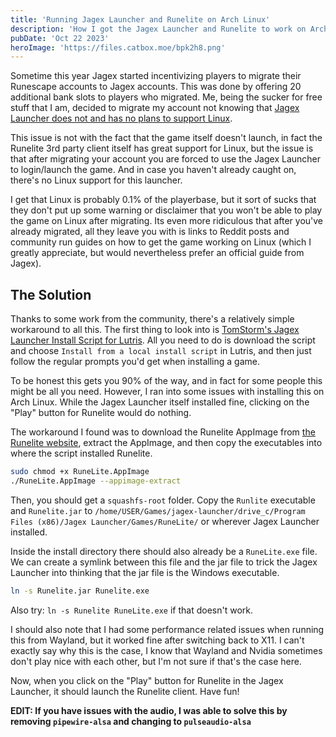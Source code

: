 ```yaml
---
title: 'Running Jagex Launcher and Runelite on Arch Linux'
description: 'How I got the Jagex Launcher and Runelite to work on Arch Linux'
pubDate: 'Oct 22 2023'
heroImage: 'https://files.catbox.moe/bpk2h8.png'
---
```


Sometime this year Jagex started incentivizing players to migrate their Runescape accounts to Jagex accounts. This was done by offering 20 additional bank slots to players who migrated. Me, being the sucker for free stuff that I am, decided to migrate my account not knowing that [Jagex Launcher does not and has no plans to support Linux](https://help.jagex.com/hc/en-gb/articles/13413514881937-Downloading-the-Jagex-Launcher-on-Linux).

This issue is not with the fact that the game itself doesn't launch, in fact the Runelite 3rd party client itself has great support for Linux, but the issue is that after migrating your account you are forced to use the Jagex Launcher to login/launch the game. And in case you haven't already caught on, there's no Linux support for this launcher.

I get that Linux is probably 0.1% of the playerbase, but it sort of sucks that they don't put up some warning or disclaimer that you won't be able to play the game on Linux after migrating. Its even more ridiculous that after you've already migrated, all they leave you with is links to Reddit posts and community run guides on how to get the game working on Linux (which I greatly appreciate, but would nevertheless prefer an official guide from Jagex).

## The Solution
Thanks to some work from the community, there's a relatively simple workaround to all this. The first thing to look into is [TomStorm's Jagex Launcher Install Script for Lutris](https://github.com/TormStorm/jagex-launcher-linux). All you need to do is download the script and choose `Install from a local install script` in Lutris, and then just follow the regular prompts you'd get when installing a game.

To be honest this gets you 90% of the way, and in fact for some people this might be all you need. However, I ran into some issues with installing this on Arch Linux. While the Jagex Launcher itself installed fine, clicking on the "Play" button for Runelite would do nothing.

The workaround I found was to download the Runelite AppImage from [the Runelite website](https://runelite.net/), extract the AppImage, and then copy the executables into where the script installed Runelite.

```bash
sudo chmod +x RuneLite.AppImage
./RuneLite.AppImage --appimage-extract
```

Then, you should get a `squashfs-root` folder. Copy the `Runlite` executable and `Runelite.jar` to `/home/USER/Games/jagex-launcher/drive_c/Program Files (x86)/Jagex Launcher/Games/RuneLite/` or wherever Jagex Launcher installed.

Inside the install directory there should also already be a `RuneLite.exe` file. We can create a symlink between this file and the jar file to trick the Jagex Launcher into thinking that the jar file is the Windows executable.

```bash
ln -s Runelite.jar Runelite.exe
```
Also try: `ln -s Runelite RuneLite.exe` if that doesn't work.

I should also note that I had some performance related issues when running this from Wayland, but it worked fine after switching back to X11. I can't exactly say why this is the case, I know that Wayland and Nvidia sometimes don't play nice with each other, but I'm not sure if that's the case here.

Now, when you click on the "Play" button for Runelite in the Jagex Launcher, it should launch the Runelite client. Have fun!

**EDIT: If you have issues with the audio, I was able to solve this by removing `pipewire-alsa` and changing to `pulseaudio-alsa`**
